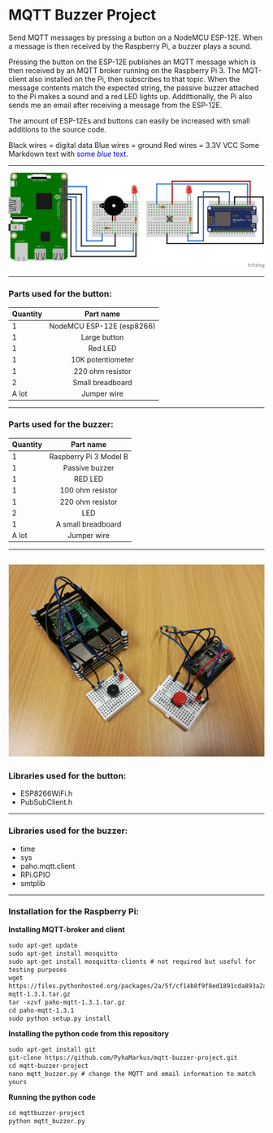 # MQTT Buzzer Project

Send MQTT messages by pressing a button on a NodeMCU ESP-12E. When a message is then received by the Raspberry Pi, a buzzer plays a sound.

Pressing the button on the ESP-12E publishes an MQTT message which is then received by an MQTT broker running on the Raspberry Pi 3. The MQT-client also installed on the Pi, then subscribes to that topic. When the message contents match the expected string, the passive buzzer attached to the Pi makes a sound and a red LED lights up. Addittionally, the Pi also sends me an email after receiving a message from the ESP-12E.

The amount of ESP-12Es and buttons can easily be increased with small additions to the source code.

Black wires = digital data
Blue wires = ground
Red wires = 3.3V VCC
Some Markdown text with <span style="color:blue">some *blue* text</span>.

---

![alt text](https://github.com/PyhaMarkus/mqtt-buzzer-project/blob/master/pictures/buzzerproject_bb.png "sketch")

---

### Parts used for the button:
| Quantity | Part name                             |
| -------- |:-------------:                        |
| 1        | NodeMCU ESP-12E (esp8266)             |
| 1        | Large button                          |
| 1        | Red LED                               |
| 1        | 10K potentiometer                     |
| 1        | 220 ohm resistor                      |
| 2        | Small breadboard                      |
| A lot    | Jumper wire                           |

---

### Parts used for the buzzer:
| Quantity | Part name                             |
| -------- |:-------------:                        |
| 1        | Raspberry Pi 3 Model B                |
| 1        | Passive buzzer                        |
| 1        | RED LED                               |
| 1        | 100 ohm resistor                      |
| 1        | 220 ohm resistor                      |
| 2        | LED                                   |
| 1        | A small breadboard                    |
| A lot    | Jumper wire                           |

---
![alt text](https://github.com/PyhaMarkus/mqtt-buzzer-project/blob/master/pictures/buzzerproject.jpg "img")
---

### Libraries used for the button:
* ESP8266WiFi.h
* PubSubClient.h

---

### Libraries used for the buzzer:
* time
* sys
* paho.mqtt.client
* RPi.GPIO
* smtplib

---

### Installation for the Raspberry Pi:

**Installing MQTT-broker and client**

```
sudo apt-get update
sudo apt-get install mosquitto
sudo apt-get install mosquitto-clients # not required but useful for testing purposes
wget https://files.pythonhosted.org/packages/2a/5f/cf14b8f9f8ed1891cda893a2a7d1d6fa23de2a9fb4832f05cef02b79d01f/paho-mqtt-1.3.1.tar.gz
tar -xzvf paho-mqtt-1.3.1.tar.gz
cd paho-mqtt-1.3.1
sudo python setup.py install
```
**Installing the python code from this repository**

```
sudo apt-get install git
git-clone https://github.com/PyhaMarkus/mqtt-buzzer-project.git
cd mqtt-buzzer-project
nano mqtt_buzzer.py # change the MQTT and email information to match yours
```
**Running the python code**

```
cd mqttbuzzer-project
python mqtt_buzzer.py
```
